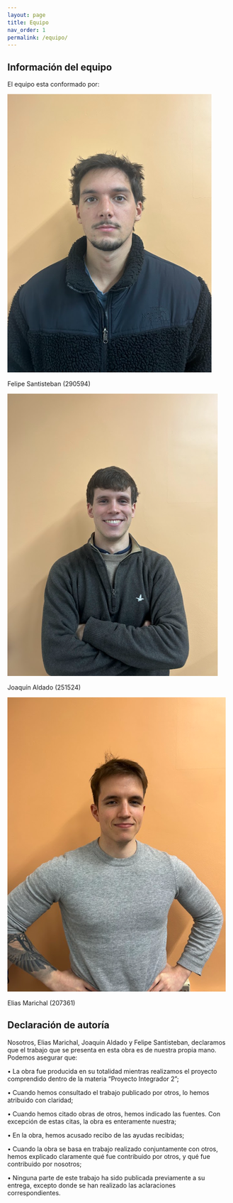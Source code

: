 ```yaml
---
layout: page
title: Equipo
nav_order: 1
permalink: /equipo/
---
```


## Información del equipo

El equipo esta conformado por:

![Felipe](/img/elsid.png) 

Felipe Santisteban (290594)

![Joaco](/img/joaco.png) 

Joaquín Aldado (251524)

![Elias](/img/elias.png) 

Elias Marichal (207361)

## Declaración de autoría

Nosotros, Elias Marichal, Joaquin Aldado y Felipe Santisteban, declaramos que el trabajo que se presenta en esta obra es de nuestra propia mano. Podemos asegurar que: 

• La obra fue producida en su totalidad mientras realizamos el proyecto comprendido dentro de la materia “Proyecto Integrador 2”;
 
• Cuando hemos consultado el trabajo publicado por otros, lo hemos atribuido con claridad; 

• Cuando hemos citado obras de otros, hemos indicado las fuentes. Con excepción de estas citas, la obra es enteramente nuestra; 

• En la obra, hemos acusado recibo de las ayudas recibidas; 

• Cuando la obra se basa en trabajo realizado conjuntamente con otros, hemos explicado claramente qué fue contribuido por otros, y qué fue contribuido por nosotros; 

• Ninguna parte de este trabajo ha sido publicada previamente a su entrega, excepto donde se han realizado las aclaraciones correspondientes.



